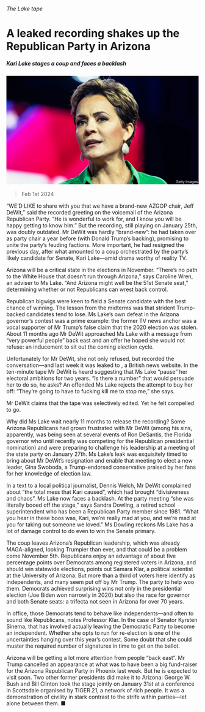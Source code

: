 ###### The Lake tape

# A leaked recording shakes up the Republican Party in Arizona 

##### Kari Lake stages a coup and faces a backlash 

![image](images/20240203_USP002.jpg) 

> Feb 1st 2024 

“WE’D LIKE to share with you that we have a brand-new AZGOP chair, Jeff DeWit,” said the recorded greeting on the voicemail of the Arizona Republican Party. “He is wonderful to work for, and I know you will be happy getting to know him.” But the recording, still playing on January 25th, was doubly outdated. Mr DeWit was hardly “brand-new”: he had taken over as party chair a year before (with Donald Trump’s backing), promising to unite the party’s feuding factions. More important, he had resigned the previous day, after what amounted to a coup orchestrated by the party’s likely candidate for Senate, Kari Lake—amid drama worthy of reality TV.

Arizona will be a critical state in the elections in November. “There’s no path to the White House that doesn’t run through Arizona,” says Caroline Wren, an adviser to Ms Lake. “And Arizona might well be the 51st Senate seat,” determining whether or not Republicans can wrest back control.


Republican bigwigs were keen to field a Senate candidate with the best chance of winning. The lesson from the midterms was that strident Trump-backed candidates tend to lose. Ms Lake’s own defeat in the Arizona governor’s contest was a prime example: the former TV news anchor was a vocal supporter of Mr Trump’s false claim that the 2020 election was stolen. About 11 months ago Mr DeWit approached Ms Lake with a message from “very powerful people” back east and an offer he hoped she would not refuse: an inducement to sit out the coming election cycle. 

Unfortunately for Mr DeWit, she not only refused, but recorded the conversation—and last week it was leaked to , a British news website. In the ten-minute tape Mr DeWit is heard suggesting that Ms Lake “pause” her electoral ambitions for two years. “Is there a number” that would persuade her to do so, he asks? An offended Ms Lake rejects the attempt to buy her off: “They’re going to have to fucking kill me to stop me,” she says. 

Mr DeWit claims that the tape was selectively edited. Yet he felt compelled to go.

Why did Ms Lake wait nearly 11 months to release the recording? Some Arizona Republicans had grown frustrated with Mr DeWit (among his sins, apparently, was being seen at several events of Ron DeSantis, the Florida governor who until recently was competing for the Republican presidential nomination) and were preparing to challenge his leadership at a meeting of the state party on January 27th. Ms Lake’s leak was exquisitely timed to bring about Mr DeWit’s resignation and enable that meeting to elect a new leader, Gina Swoboda, a Trump-endorsed conservative praised by her fans for her knowledge of election law. 

In a text to a local political journalist, Dennis Welch, Mr DeWit complained about “the total mess that Kari caused”, which had brought “divisiveness and chaos”. Ms Lake now faces a backlash. At the party meeting “she was literally booed off the stage,” says Sandra Dowling, a retired school superintendent who has been a Republican Party member since 1981. “What you hear in these boos was, Kari, we’re really mad at you, and we’re mad at you for taking out someone we loved.” Ms Dowling reckons Ms Lake has a lot of damage control to do even to win the Senate primary. 

The coup leaves Arizona’s Republican leadership, which was already MAGA-aligned, looking Trumpier than ever, and that could be a problem come November 5th. Republicans enjoy an advantage of about five percentage points over Democrats among registered voters in Arizona, and should win statewide elections, points out Samara Klar, a political scientist at the University of Arizona. But more than a third of voters here identify as independents, and many seem put off by Mr Trump. The party  to help woo them. Democrats achieved surprising wins not only in the presidential election (Joe Biden won narrowly in 2020) but also the race for governor and both Senate seats: a trifecta not seen in Arizona for over 70 years.

In office, those Democrats tend to behave like independents—and often to sound like Republicans, notes Professor Klar. In the case of Senator Kyrsten Sinema, that has involved actually leaving the Democratic Party to become an independent. Whether she opts to run for re-election is one of the uncertainties hanging over this year’s contest. Some doubt that she could muster the required number of signatures in time to get on the ballot. 

Arizona will be getting a lot more attention from people “back east”. Mr Trump cancelled an appearance at what was to have been a big fund-raiser for the Arizona Republican Party in Phoenix last week. But he is expected to visit soon. Two other former presidents did make it to Arizona: George W. Bush and Bill Clinton took the stage jointly on January 31st at a conference in Scottsdale organised by TIGER 21, a network of rich people. It was a demonstration of civility in stark contrast to the strife within parties—let alone between them. ■

